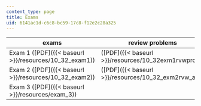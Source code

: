 ```yaml
---
content_type: page
title: Exams
uid: 6141ac1d-c6c8-bc59-17c8-f12e2c28a325
---
```


| exams | review problems |
| --- | --- |
| Exam 1 ([PDF]({{< baseurl >}}/resources/10_32_exam1)) | ([PDF]({{< baseurl >}}/resources/10_32exm1rvwprob)) |
| Exam 2 ([PDF]({{< baseurl >}}/resources/10_32_exam2)) | ([PDF]({{< baseurl >}}/resources/10_32_exm2rvw_as)) |
| Exam 3 ([PDF]({{< baseurl >}}/resources/exam_3)) |